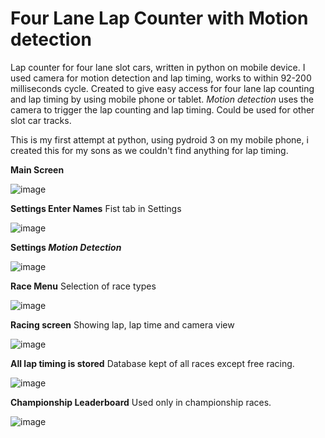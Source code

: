 # <b>Four Lane Lap Counter</b> with Motion detection
<p>Lap counter for four lane slot cars, written in python on mobile device. I used camera for motion detection and lap timing, works to within 92-200 milliseconds cycle.
Created to give easy access for four lane lap counting and lap timing by using mobile phone or tablet. 
<i>Motion detection</i> uses the camera to trigger the lap counting and lap timing. 
Could be used for other slot car tracks.</p><p>
This is my first attempt at python, using pydroid 3 on my mobile phone, i created this for my sons as we couldn't find anything for lap timing.</p>
<b>Main Screen</b>

![image](https://github.com/Blakrunner/FourLaneLapCounter/blob/main/Screenshot_20230123_145532.jpg)

<b>Settings Enter Names</b> Fist tab in Settings

![image](https://github.com/Blakrunner/FourLaneLapCounter/blob/main/Screenshot_20230123_145553.jpg)

<b>Settings <i>Motion Detection</i></b>

![image](https://github.com/Blakrunner/FourLaneLapCounter/blob/main/Screenshot_20230123_145608.jpg)

<b> Race Menu</b> Selection of race types

![image](https://github.com/Blakrunner/FourLaneLapCounter/blob/main/Screenshot_20230123_145634.jpg)

<b>Racing screen</b> Showing lap, lap time and camera view

![image](https://github.com/Blakrunner/FourLaneLapCounter/blob/main/Screenshot_20230123_145714.jpg)

<b>All lap timing is stored</b> Database kept of all races except free racing.

![image](https://github.com/Blakrunner/FourLaneLapCounter/blob/main/Screenshot_20230123_145810.jpg)

<b>Championship Leaderboard</b> Used only in championship races.

![image](https://github.com/Blakrunner/FourLaneLapCounter/blob/main/Screenshot_20230123_145913.jpg)
